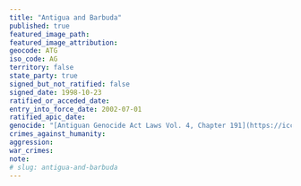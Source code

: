 ```yaml
---
title: "Antigua and Barbuda"
published: true
featured_image_path:
featured_image_attribution:
geocode: ATG
iso_code: AG
territory: false
state_party: true
signed_but_not_ratified: false
signed_date: 1998-10-23
ratified_or_acceded_date:
entry_into_force_date: 2002-07-01
ratified_apic_date:
genocide: "[Antiguan Genocide Act Laws Vol. 4, Chapter 191](https://iccdb.hrlc.net/data/doc/512/)"
crimes_against_humanity:
aggression:
war_crimes:
note:
# slug: antigua-and-barbuda
---
```


